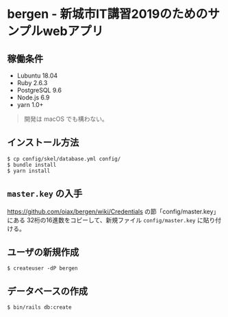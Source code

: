 # bergen - 新城市IT講習2019のためのサンプルwebアプリ

## 稼働条件

* Lubuntu 18.04
* Ruby 2.6.3
* PostgreSQL 9.6
* Node.js 6.9
* yarn 1.0+

> 開発は macOS でも構わない。

## インストール方法

```text
$ cp config/skel/database.yml config/
$ bundle install
$ yarn install
```

## `master.key` の入手

https://github.com/oiax/bergen/wiki/Credentials の節「config/master.key」にある
32桁の16進数をコピーして、新規ファイル `config/master.key` に貼り付ける。

## ユーザの新規作成

```text
$ createuser -dP bergen
```


## データベースの作成

```text
$ bin/rails db:create
```
